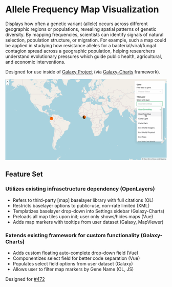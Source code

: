 # Allele Frequency Map Visualization

Displays how often a genetic variant (allele) occurs across different geographic regions or populations, revealing spatial patterns of genetic diversity. By mapping frequencies, scientists can identify signals of natural selection, population structure, or migration. For example, such a map could be applied in studying how resistance alleles for a bacterial/viral/fungal contagion spread across a geographic population, helping researchers understand evolutionary pressures which guide public health, agricultural, and economic interventions.

Designed for use inside of [Galaxy Project](https://github.com/galaxyproject/galaxy/issues) (via [Galaxy-Charts](https://github.com/galaxyproject/galaxy-charts/tree/main/src) framework).

![Alt Text](demo.gif)

## Feature Set

### Utilizes existing infrasctructure dependency (OpenLayers)

- Refers to third-party [map] baselayer library with full citations (OL)
- Restricts baselayer options to public-use, non-rate limited (XML)
- Templatizes baselayer drop-down into Settings sidebar (Galaxy-Charts)
- Preloads all map tiles upon init; user only shows/hides maps (Vue)
- Adds map markers with tooltips from user dataset (Galaxy, MapViewer)

### Extends existing framework for custom functionality (Galaxy-Charts)

- Adds custom floating auto-complete drop-down field (Vue)
- Componentizes select field for better code separation (Vue)
- Populates select field options from user dataset (Galaxy)
- Allows user to filter map markers by Gene Name (OL, JS)

Designed for [#472](https://github.com/galaxyproject/brc-analytics/issues/472)
